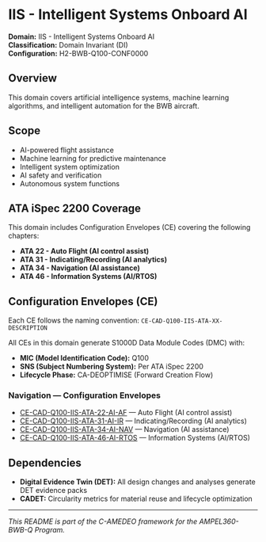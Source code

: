 # IIS - Intelligent Systems Onboard AI

**Domain:** IIS - Intelligent Systems Onboard AI  
**Classification:** Domain Invariant (DI)  
**Configuration:** H2-BWB-Q100-CONF0000  

## Overview

This domain covers artificial intelligence systems, machine learning algorithms, and intelligent automation for the BWB aircraft.

## Scope

- AI-powered flight assistance
- Machine learning for predictive maintenance
- Intelligent system optimization
- AI safety and verification
- Autonomous system functions

## ATA iSpec 2200 Coverage

This domain includes Configuration Envelopes (CE) covering the following chapters:

- **ATA 22 - Auto Flight (AI control assist)**
- **ATA 31 - Indicating/Recording (AI analytics)**
- **ATA 34 - Navigation (AI assistance)**
- **ATA 46 - Information Systems (AI/RTOS)**

## Configuration Envelopes (CE)

Each CE follows the naming convention: `CE-CAD-Q100-IIS-ATA-XX-DESCRIPTION`

All CEs in this domain generate S1000D Data Module Codes (DMC) with:
- **MIC (Model Identification Code):** Q100
- **SNS (Subject Numbering System):** Per ATA iSpec 2200
- **Lifecycle Phase:** CA-DEOPTIMISE (Forward Creation Flow)

### Navigation — Configuration Envelopes

* [CE-CAD-Q100-IIS-ATA-22-AI-AF](https://github.com/Robbbo-T/Robbbo-T/tree/main/C-AMEDEO-FRAMEWORK/CA-DEOPTIMISE/CAD-DESIGN/H2-BWB-Q100-CONF0000/IIS-INTELLIGENT_SYSTEMS_ONBOARD_AI/CE-CAD-Q100-IIS-ATA-22-AI-AF) — Auto Flight (AI control assist)
* [CE-CAD-Q100-IIS-ATA-31-AI-IR](https://github.com/Robbbo-T/Robbbo-T/tree/main/C-AMEDEO-FRAMEWORK/CA-DEOPTIMISE/CAD-DESIGN/H2-BWB-Q100-CONF0000/IIS-INTELLIGENT_SYSTEMS_ONBOARD_AI/CE-CAD-Q100-IIS-ATA-31-AI-IR) — Indicating/Recording (AI analytics)
* [CE-CAD-Q100-IIS-ATA-34-AI-NAV](https://github.com/Robbbo-T/Robbbo-T/tree/main/C-AMEDEO-FRAMEWORK/CA-DEOPTIMISE/CAD-DESIGN/H2-BWB-Q100-CONF0000/IIS-INTELLIGENT_SYSTEMS_ONBOARD_AI/CE-CAD-Q100-IIS-ATA-34-AI-NAV) — Navigation (AI assistance)
* [CE-CAD-Q100-IIS-ATA-46-AI-RTOS](https://github.com/Robbbo-T/Robbbo-T/tree/main/C-AMEDEO-FRAMEWORK/CA-DEOPTIMISE/CAD-DESIGN/H2-BWB-Q100-CONF0000/IIS-INTELLIGENT_SYSTEMS_ONBOARD_AI/CE-CAD-Q100-IIS-ATA-46-AI-RTOS) — Information Systems (AI/RTOS)

## Dependencies

- **Digital Evidence Twin (DET):** All design changes and analyses generate DET evidence packs
- **CADET:** Circularity metrics for material reuse and lifecycle optimization

---

*This README is part of the C-AMEDEO framework for the AMPEL360-BWB-Q Program.*